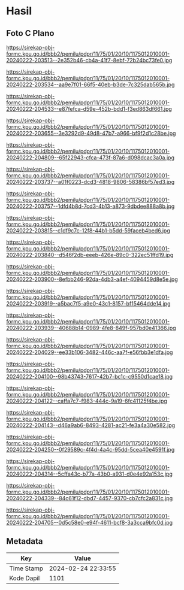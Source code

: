# Hasil

## Foto C Plano

https://sirekap-obj-formc.kpu.go.id/bbb2/pemilu/pdpr/11/75/01/20/10/1175012010001-20240222-203513--2e352b46-cb4a-41f7-8ebf-72b24bc73fe0.jpg

https://sirekap-obj-formc.kpu.go.id/bbb2/pemilu/pdpr/11/75/01/20/10/1175012010001-20240222-203534--aa9e7f01-66f5-40eb-b3de-7c325dab565b.jpg

https://sirekap-obj-formc.kpu.go.id/bbb2/pemilu/pdpr/11/75/01/20/10/1175012010001-20240222-204533--e87fefca-d59e-452b-bdd1-f3ed863df661.jpg

https://sirekap-obj-formc.kpu.go.id/bbb2/pemilu/pdpr/11/75/01/20/10/1175012010001-20240222-203655--3e3292d9-49d8-47b7-a966-bf9f2d1c28be.jpg

https://sirekap-obj-formc.kpu.go.id/bbb2/pemilu/pdpr/11/75/01/20/10/1175012010001-20240222-204809--65f22943-cfca-473f-87a6-d098dcac3a0a.jpg

https://sirekap-obj-formc.kpu.go.id/bbb2/pemilu/pdpr/11/75/01/20/10/1175012010001-20240222-203737--a01f0223-dcd3-4818-9806-58386bf57ed3.jpg

https://sirekap-obj-formc.kpu.go.id/bbb2/pemilu/pdpr/11/75/01/20/10/1175012010001-20240222-203757--1dfd4b8d-7cd3-4b13-a873-9dbdee888a8b.jpg

https://sirekap-obj-formc.kpu.go.id/bbb2/pemilu/pdpr/11/75/01/20/10/1175012010001-20240222-203815--c1df9c7c-12f8-44b1-b5dd-59faceb4bed6.jpg

https://sirekap-obj-formc.kpu.go.id/bbb2/pemilu/pdpr/11/75/01/20/10/1175012010001-20240222-203840--d546f2db-eeeb-426e-89c0-322ec51ffd19.jpg

https://sirekap-obj-formc.kpu.go.id/bbb2/pemilu/pdpr/11/75/01/20/10/1175012010001-20240222-203900--8efbb246-92da-4db3-a4ef-4094459d8e5e.jpg

https://sirekap-obj-formc.kpu.go.id/bbb2/pemilu/pdpr/11/75/01/20/10/1175012010001-20240222-203919--a5bac7f5-a9e0-43c1-8157-bf15464dde14.jpg

https://sirekap-obj-formc.kpu.go.id/bbb2/pemilu/pdpr/11/75/01/20/10/1175012010001-20240222-203939--40688b14-0989-4fe8-849f-957bd0e41366.jpg

https://sirekap-obj-formc.kpu.go.id/bbb2/pemilu/pdpr/11/75/01/20/10/1175012010001-20240222-204029--ee33b106-3482-446c-aa7f-e56fbb3e1dfa.jpg

https://sirekap-obj-formc.kpu.go.id/bbb2/pemilu/pdpr/11/75/01/20/10/1175012010001-20240222-204100--98b43743-7617-42b7-bc1c-c9550d1cae18.jpg

https://sirekap-obj-formc.kpu.go.id/bbb2/pemilu/pdpr/11/75/01/20/10/1175012010001-20240222-204122--caffa7c7-f983-444c-9a19-6fc41125f4be.jpg

https://sirekap-obj-formc.kpu.go.id/bbb2/pemilu/pdpr/11/75/01/20/10/1175012010001-20240222-204143--d46a9ab6-8493-4281-ac21-fe3a4a30e582.jpg

https://sirekap-obj-formc.kpu.go.id/bbb2/pemilu/pdpr/11/75/01/20/10/1175012010001-20240222-204250--0f29589c-4f4d-4a4c-95dd-5cea40e4591f.jpg

https://sirekap-obj-formc.kpu.go.id/bbb2/pemilu/pdpr/11/75/01/20/10/1175012010001-20240222-204314--5cffa43c-b77a-43b0-a931-d0e4e92a153c.jpg

https://sirekap-obj-formc.kpu.go.id/bbb2/pemilu/pdpr/11/75/01/20/10/1175012010001-20240222-204339--84c61f12-dbd7-4457-9370-cb7cfc2a831c.jpg

https://sirekap-obj-formc.kpu.go.id/bbb2/pemilu/pdpr/11/75/01/20/10/1175012010001-20240222-204705--0d5c58e0-e94f-4611-bcf8-3a3cca9bfc0d.jpg


## Metadata

| Key        | Value               |
| ---------- | ------------------- |
| Time Stamp | 2024-02-24 22:33:55 |
| Kode Dapil | 1101                |



